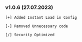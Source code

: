 ### v1.0.6 (27.07.2023)
```
[+] Added Instant Load in Config

[-] Removed Unnecessary code

[/] Security Optimized
```
